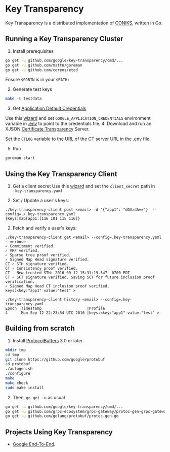 # Key Transparency
Key Transparency is a distributed implementation of
[CONIKS](https://eprint.iacr.org/2014/1004.pdf), written in Go.

## Running a Key Transparency Cluster
1. Install prerequisites

  ```sh
  go get -u github.com/google/key-transparency/cmd/...
  go get -u github.com/mattn/goreman
  go get -u github.com/coreos/etcd
  ```
  Ensure `$GOBIN` is in your `$PATH:`

2. Generate test keys

  ```sh
  make -C testdata
  ```
3. Get [Application Default Credentials](https://developers.google.com/identity/protocols/application-default-credentials)

  Use this [wizard](https://console.developers.google.com/start/api?id=e2ekeys)
  and set ```GOOGLE_APPLICATION_CREDENTIALS``` environment variable in
  [.env](.env) to point to the credentials file.
4. Download and run an XJSON [Certificate Transparency](https://github.com/google/certificate-transparency) Server.

  Set the `CTLOG` variable to the URL of the CT server URL in the [.env](.env) file.

5. Run

  ```sh
  goreman start
  ```

## Using the Key Transparency Client
1. Get a client secret
  Use this [wizard](https://console.developers.google.com/start/api?id=e2ekeys)
  and set the `client_secret` path in `.key-transparency.yaml`

2. Set / Update a user's keys:

  ```
  ./key-transparency-client post <email> -d '{"app1": "dGVzdA=="}' --config=./.key-transparency.yaml
  {Keys:map[app1:[116 101 115 116]}
  ```

2. Fetch and verify a user's keys:

  ```
  ./key-transparency-client get <email> --config=.key-transparency.yaml --verbose
  ✓ Commitment verified.
  ✓ VRF verified.
  ✓ Sparse tree proof verified.
  ✓ Signed Map Head signature verified.
  CT ✓ STH signature verified.
  CT ✓ Consistency proof verified.
  CT   New trusted STH: 2016-09-12 15:31:19.547 -0700 PDT
  CT ✓ SCT signature verified. Saving SCT for future inclusion proof verification.
  ✓ Signed Map Head CT inclusion proof verified.
  keys:<key:"app1" value:"test" >
  ```

  ```
  ./key-transparency-client history <email> --config=.key-transparency.yaml
  Epoch |Timestamp                    |Profile
  4     |Mon Sep 12 22:23:54 UTC 2016 |keys:<key:"app1" value:"test" >
  ```

## Building from scratch
1. Install [ProtocolBuffers](https://github.com/golang/protobuf#installation) 3.0 or later.
  ```sh
  mkdir tmp
  cd tmp
  git clone https://github.com/google/protobuf
  cd protobuf
  ./autogen.sh
  ./configure
  make
  make check
  sudo make install
  ```

2. Then, ```go get -u``` as usual

  ```sh
  go get -u github.com/google/key-transparency/cmd/...
  go get -u github.com/grpc-ecosystem/grpc-gateway/protoc-gen-grpc-gateway
  go get -u github.com/golang/protobuf/protoc-gen-go
  ```

## Projects Using Key Transparency
* [Google End-To-End](https://github.com/google/end-to-end).
